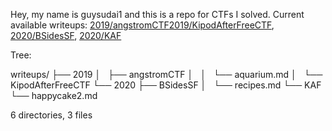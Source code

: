Hey, my name is guysudai1 and this is a repo for CTFs I solved.
Current available writeups: [2019/angstromCTF](https://github.com/guysudai1/writeups/tree/master/writeups/2019/angstromCTF)[2019/KipodAfterFreeCTF](https://github.com/guysudai1/writeups/tree/master/writeups/2019/KipodAfterFreeCTF), [2020/BSidesSF](https://github.com/guysudai1/writeups/tree/master/writeups/2020/BSidesSF), [2020/KAF](https://github.com/guysudai1/writeups/tree/master/writeups/2020/KAF)

Tree: 

writeups/
├── 2019
│   ├── angstromCTF
│   │   └── aquarium.md
│   └── KipodAfterFreeCTF
└── 2020
    ├── BSidesSF
    │   └── recipes.md
    └── KAF
        └── happycake2.md

6 directories, 3 files


